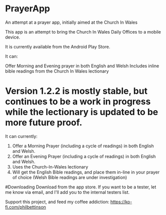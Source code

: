 # PrayerApp
An attempt at a prayer app, initially aimed at the Church In Wales

This app is an attempt to bring the Church In Wales Daily Offices to a mobile device. 

It is currently available from the Android Play Store. 

It can:

Offer Morning and Evening prayer in both English and Welsh
Includes inline bible readings from the Church In Wales lectionary

Version 1.2.2 is mostly stable, but continues to be a work in progress while the lectionary is updated to be more future proof. 
=======
It can currently:

1. Offer a Morning Prayer (including a cycle of readings) in both English and Welsh.
2. Offer an Evening Prayer (including a cycle of readings) in both English and Welsh.
3. Uses the Church-In-Wales lectionary
4. Will get the English Bible readings, and place them in-line in your prayer of choice (Welsh Bible readings are under investigation)

#Downloading
Download from the app store. If you want to be a tester, let me know via email, and I'll add you to the internal testers list. 


Support this project, and feed my coffee addiction:
https://ko-fi.com/philbettinson

